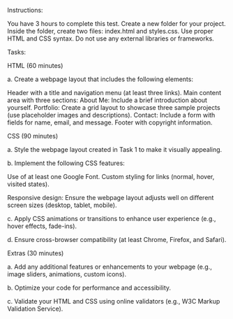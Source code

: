 Instructions:

You have 3 hours to complete this test.
Create a new folder for your project.
Inside the folder, create two files: index.html and styles.css.
Use proper HTML and CSS syntax.
Do not use any external libraries or frameworks.

Tasks:

HTML (60 minutes)

   a. Create a webpage layout that includes the following elements:
      
Header with a title and navigation menu (at least three links).
Main content area with three sections:
About Me: Include a brief introduction about yourself.
Portfolio: Create a grid layout to showcase three sample projects (use placeholder images and descriptions).
Contact: Include a form with fields for name, email, and message.
Footer with copyright information.

CSS (90 minutes)

   a. Style the webpage layout created in Task 1 to make it visually appealing.

   b. Implement the following CSS features:
      
Use of at least one Google Font.
Custom styling for links (normal, hover, visited states).
  
Responsive design: Ensure the webpage layout adjusts well on different screen sizes (desktop, tablet, mobile).

c. Apply CSS animations or transitions to enhance user experience (e.g., hover effects, fade-ins).

d. Ensure cross-browser compatibility (at least Chrome, Firefox, and Safari).

Extras (30 minutes)

   a. Add any additional features or enhancements to your webpage (e.g., image sliders, animations, custom icons).

   b. Optimize your code for performance and accessibility.

   c. Validate your HTML and CSS using online validators (e.g., W3C Markup Validation Service). 
